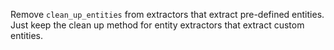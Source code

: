 Remove `clean_up_entities` from extractors that extract pre-defined entities.
Just keep the clean up method for entity extractors that extract custom entities.